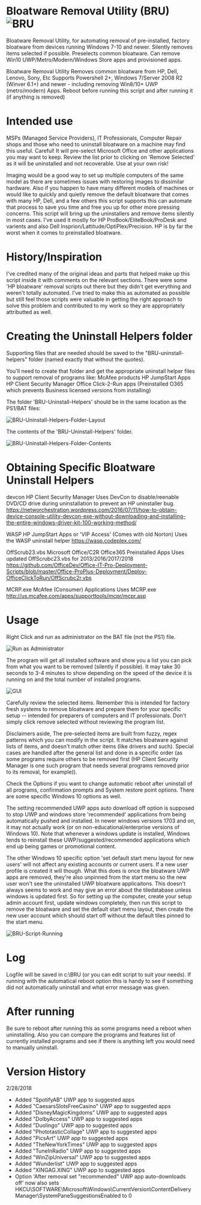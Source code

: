 # Bloatware Removal Utility (BRU)    ![BRU](BRU.PNG?raw=true "BRU Icon")

Bloatware Removal Utility, for automating removal of pre-installed, factory bloatware from devices running Windows 7-10 and newer. Silently removes items selected if possible. Preselects common bloatware. Can remove Win10 UWP/Metro/Modern/Windows Store apps and provisioned apps.

Bloatware Removal Utility
Removes common bloatware from HP, Dell, Lenovo, Sony, Etc
Supports Powershell 2+, Windows 7/Server 2008 R2 (Winver 6.1+) and newer - including removing Win8/10+ UWP (metro/modern) Apps.
Reboot before running this script and after running it (if anything is removed)

# Intended use

MSPs (Managed Service Providers), IT Professionals, Computer Repair shops and those who need to uninstall bloatware on a machine may find this useful. Careful! It will pre-select Microsoft Office and other applications you may want to keep. Review the list prior to clicking on 'Remove Selected' as it will be uninstalled and not recoverable. Use at your own risk!

Imaging would be a good way to set up multiple computers of the same model as there are sometimes issues with restoring images to dissimilar hardware. Also if you happen to have many different models of machines or would like to quickly and quietly remove the default bloatware that comes with many HP, Dell, and a few others this script supports this can automate that process to save you time and free you up for other more pressing concerns. This script will bring up the uninstallers and remove items silently in most cases. I've used it mostly for HP ProBook/EliteBook/ProDesk and varients and also Dell Insprion/Lattitude/OptiPlex/Precision. HP is by far the worst when it comes to preinstalled bloatware.

# History/Inspiration

I've credited many of the original ideas and parts that helped make up this script inside it with comments on the relevant sections. There were some 'HP bloatware' removal scripts out there but they didn't get everything and weren't totally automated. I've tried to make this as automated as possible but still feel those scripts were valuable in getting the right approach to solve this problem and contributed to my work so they are appropriately attributted as well.

# Creating the Uninstall Helpers folder

Supporting files that are needed should be saved to the "BRU-uninstall-helpers" folder (named exactly that without the quotes).

You'll need to create that folder and get the appropriate uninstall helper files to support removal of programs like:
McAfee products
HP JumpStart Apps
HP Client Security Manager
Office Click-2-Run apps (Preinstalled O365 which prevents Business licensed versions from installing)

The folder 'BRU-Uninstall-Helpers' should be in the same location as the PS1/BAT files:

![BRU-Uninstall-Helpers-Folder-Layout](BRU-Uninstall-Helpers-Folder-Layout.PNG?raw=true "Folder Layout")

The contents of the 'BRU-Uninstall-Helpers' folder.

![BRU-Uninstall-Helpers-Folder-Contents](BRU-Uninstall-Helpers-Folder-Contents.PNG?raw=true "Folder Contents")

# Obtaining Specific Bloatware Uninstall Helpers

devcon
HP Client Security Manager
Uses DevCon to disable/reenable DVD/CD drive during uninstallation to prevent an HP uninstaller bug.
https://networchestration.wordpress.com/2016/07/11/how-to-obtain-device-console-utility-devcon-exe-without-downloading-and-installing-the-entire-windows-driver-kit-100-working-method/

WASP
HP JumpStart Apps or 'VIP Access' (Comes with old Norton)
Uses the WASP uninstall helper
https://wasp.codeplex.com/

OffScrub23.vbs
Microsoft Office/C2R Office365 Preinstalled Apps
Uses updated OffScrubc23.vbs for 2013/2016/2017/2018
https://github.com/OfficeDev/Office-IT-Pro-Deployment-Scripts/blob/master/Office-ProPlus-Deployment/Deploy-OfficeClickToRun/OffScrubc2r.vbs

MCRP.exe
McAfee (Consumer) Applications
Uses MCRP.exe
http://us.mcafee.com/apps/supporttools/mcpr/mcpr.asp

# Usage

Right Click and run as administrator on the BAT file (not the PS1) file.

![Run as Administrator](run-as-admin.PNG?raw=true "Run As Administrator")

The program will get all installed software and show you a list you can pick from what you want to be removed (silently if possible).
It may take 30 seconds to 3-4 minutes to show depending on the speed of the device it is running on and the total number of installed programs.

![GUI](GUI1.PNG?raw=true "List of programs GUI")

Carefully review the selected items. Remember this is intended for factory fresh systems to remove bloatware and prepare them for your specific setup -- intended for preparers of computers and IT professionals. Don't simply click remove selected without reviewing the program list.

Disclaimers aside, The pre-selected items are built from fuzzy, regex patterns which you can modify in the script.
It matches bloatware against lists of items, and doesn't match other items (like drivers and such). Special cases are handled after the general list and done in a specific order (as some programs require others to be removed first (HP Client Security Manager is one such program that needs several programs removed prior to its removal, for example)).

Check the Options if you want to change automatic reboot after uninstall of all programs, confirmation prompts and System restore point options. There are some specific Windows 10 options as well.

The setting recommended UWP apps auto download off option is supposed to stop UWP and windows store 'recommended' applications from being automatically pushed and installed. In newer windows versions 1703 and on, it may not actually work (or on non-educational/enterprise versions of Windows 10). Note that whenever a windows update is installed, Windows tends to reinstall these UWP/suggested/recommended applications which end up being games or promotional content.

The other Windows 10 specific option 'set default start menu layout for new users' will not affect any existing accounts or current users. If a new user profile is created it will though. What this does is once the bloatware UWP apps are removed, they're also unpinned from the start menu so the new user won't see the uninstalled UWP bloatware applicaitons. This doesn't always seems to work and may give an error about the tiledatabase unless windows is updated first. So for setting up the computer, create your setup admin account first, update windows completely, then run this script to remove the bloatware and set the default start menu layout, then create the new user account which should start off without the default tiles pinned to the start menu.

![BRU-Script-Running](BRU-2.PNG?raw=true "BRU Script Running")


# Log

Logfile will be saved in c:\BRU (or you can edit script to suit your needs). If running with the automatical reboot option this is handy to see if something did not automatically uninstall and what error message was given.

# After running

Be sure to reboot after running this as some programs need a reboot when uninstalling. Also you can compare the programs and features list of currently installed programs and see if there is anything left you would need to manually uninstall.

# Version History

2/28/2018 
- Added "SpotifyAB" UWP app to suggested apps
- Added "CaesarsSlotsFreeCasino" UWP app to suggested apps
- Added "DisneyMagicKingdoms" UWP app to suggested apps
- Added "DolbyAccess" UWP app to suggested apps
- Added "Duolingo" UWP app to suggested apps
- Added "PhototasticCollage" UWP app to suggested apps
- Added "PicsArt" UWP app to suggested apps
- Added "TheNewYorkTimes" UWP app to suggested apps
- Added "TuneInRadio" UWP app to suggested apps
- Added "WinZipUniversal" UWP app to suggested apps
- Added "Wunderlist" UWP app to suggested apps
- Added "XINGAG\.XING" UWP app to suggested apps
- Option 'After removal set "recommended" UWP app auto-downloads off' now also sets HKCU\SOFTWARE\Microsoft\Windows\CurrentVersion\ContentDeliveryManager\SystemPaneSuggestionsEnabled to 0
